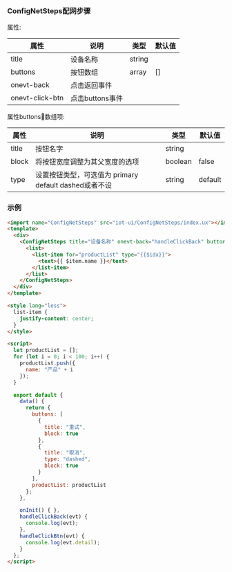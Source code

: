 ### ConfigNetSteps配网步骤

属性:

| 属性  | 说明   |  类型 | 默认值  |
| -----| ---- | ---- | ---- |
| title | 设备名称 | string | |
| buttons | 按钮数组 | array | [] |
| onevt-back | 点击返回事件 | | | 
| onevt-click-btn | 点击buttons事件 | | |

属性buttons数组项:


| 属性  | 说明   |  类型 | 默认值  |
| -----| ---- | ---- | ---- |
| title | 按钮名字 | string | |
| block | 将按钮宽度调整为其父宽度的选项 | boolean | false |
| type | 设置按钮类型，可选值为 primary default dashed或者不设	| string |	default |

### 示例

``` html
<import name="ConfigNetSteps" src="iot-ui/ConfigNetSteps/index.ux"></import>
<template>
  <div>
    <ConfigNetSteps title="设备名称" onevt-back="handleClickBack" buttons="{{buttons}}" onevt-click-btn="handleClickBtn">
      <list>
        <list-item for="productList" type="{{$idx}}">
          <text>{{ $item.name }}</text>
        </list-item>
      </list>
    </ConfigNetSteps>
  </div>
</template>

<style lang="less">
  list-item {
    justify-content: center;
  }
</style>

<script>
  let productList = [];
  for (let i = 0; i < 100; i++) {
    productList.push({
      name: "产品" + i
    });
  }

  export default {
    data() {
      return {
        buttons: [
          {
            title: "重试",
            block: true
          },
          {
            title: "取消",
            type: "dashed",
            block: true
          }
        ],
        productList: productList
      };
    },

    onInit() { },
    handleClickBack(evt) {
      console.log(evt);
    },
    handleClickBtn(evt) {
      console.log(evt.detail);
    }
  };
</script>

```